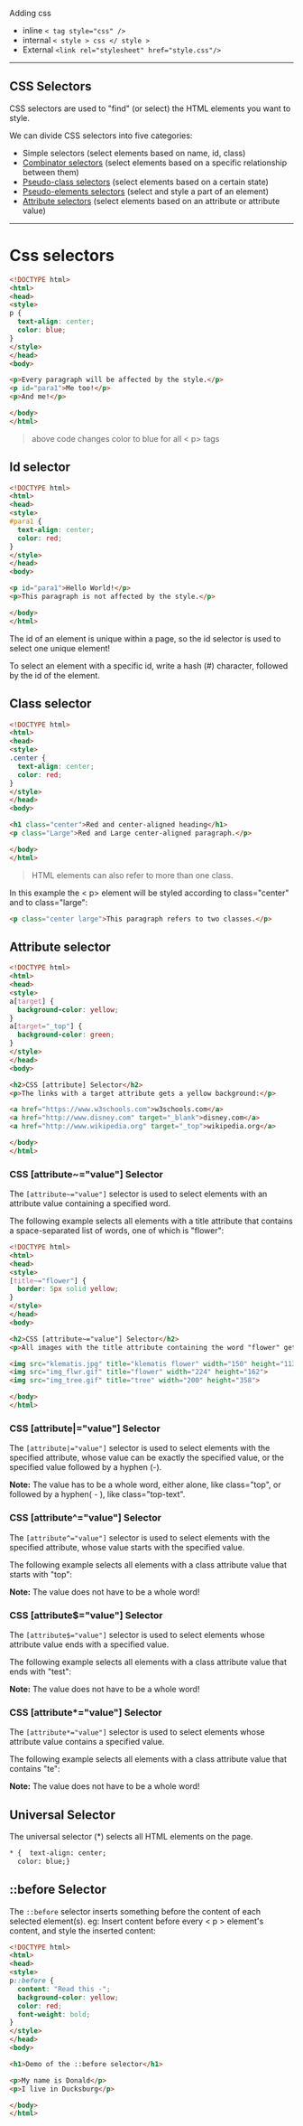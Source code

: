 Adding css
- inline `< tag style="css" />`
- internal `< style > css </ style >`
- External `<link rel="stylesheet" href="style.css"/>`


---------------------
## CSS Selectors [](https://www.w3schools.com/css/css_selectors.asp)

CSS selectors are used to "find" (or select) the HTML elements you want to style.

We can divide CSS selectors into five categories:

- Simple selectors (select elements based on name, id, class)
- [Combinator selectors](https://www.w3schools.com/css/css_combinators.asp) (select elements based on a specific relationship between them)
- [Pseudo-class selectors](https://www.w3schools.com/css/css_pseudo_classes.asp) (select elements based on a certain state)
- [Pseudo-elements selectors](https://www.w3schools.com/css/css_pseudo_elements.asp) (select and style a part of an element)
- [Attribute selectors](https://www.w3schools.com/css/css_attribute_selectors.asp) (select elements based on an attribute or attribute value)

------------------------------------------


# Css selectors
```html
<!DOCTYPE html>
<html>
<head>
<style>
p {
  text-align: center;
  color: blue;
} 
</style>
</head>
<body>

<p>Every paragraph will be affected by the style.</p>
<p id="para1">Me too!</p>
<p>And me!</p>

</body>
</html>
```

> above code changes color to blue for all < p>  tags

## Id selector
```html
<!DOCTYPE html>
<html>
<head>
<style>
#para1 {
  text-align: center;
  color: red;
}
</style>
</head>
<body>

<p id="para1">Hello World!</p>
<p>This paragraph is not affected by the style.</p>

</body>
</html>


```

The id of an element is unique within a page, so the id selector is used to select one unique element!

To select an element with a specific id, write a hash (#) character, followed by the id of the element.

## Class selector
```html
<!DOCTYPE html>
<html>
<head>
<style>
.center {
  text-align: center;
  color: red;
}
</style>
</head>
<body>

<h1 class="center">Red and center-aligned heading</h1>
<p class="Large">Red and Large center-aligned paragraph.</p> 

</body>
</html>

```
> HTML elements can also refer to more than one class.

In this example the < p> element will be styled according to class="center" and to class="large": 
```html
<p class="center large">This paragraph refers to two classes.</p>
```

## Attribute selector
```html
<!DOCTYPE html>
<html>
<head>
<style>
a[target] {
  background-color: yellow;
}
a[target="_top"] {
  background-color: green;
}
</style>
</head>
<body>

<h2>CSS [attribute] Selector</h2>
<p>The links with a target attribute gets a yellow background:</p>

<a href="https://www.w3schools.com">w3schools.com</a>
<a href="http://www.disney.com" target="_blank">disney.com</a>
<a href="http://www.wikipedia.org" target="_top">wikipedia.org</a>

</body>
</html>
```


### CSS [attribute~="value"] Selector

The `[attribute~="value"]` selector is used to select elements with an attribute value containing a specified word.

The following example selects all elements with a title attribute that contains a space-separated list of words, one of which is "flower":


```html
<!DOCTYPE html>
<html>
<head>
<style>
[title~="flower"] {
  border: 5px solid yellow;
}
</style>
</head>
<body>

<h2>CSS [attribute~="value"] Selector</h2>
<p>All images with the title attribute containing the word "flower" get a yellow border.</p>

<img src="klematis.jpg" title="klematis flower" width="150" height="113">
<img src="img_flwr.gif" title="flower" width="224" height="162">
<img src="img_tree.gif" title="tree" width="200" height="358">

</body>
</html>
```

### CSS [attribute|="value"] Selector

The `[attribute|="value"]` selector is used to select elements with the specified attribute, whose value can be exactly the specified value, or the specified value followed by a hyphen (-).

**Note:** The value has to be a whole word, either alone, like class="top", or followed by a hyphen( - ), like class="top-text".

### CSS [attribute^="value"] Selector

The `[attribute^="value"]` selector is used to select elements with the specified attribute, whose value starts with the specified value.

The following example selects all elements with a class attribute value that starts with "top":

**Note:** The value does not have to be a whole word!

### CSS [attribute$="value"] Selector

The `[attribute$="value"]` selector is used to select elements whose attribute value ends with a specified value.

The following example selects all elements with a class attribute value that ends with "test":

**Note:** The value does not have to be a whole word!

### CSS [attribute*="value"] Selector

The `[attribute*="value"]` selector is used to select elements whose attribute value contains a specified value.

The following example selects all elements with a class attribute value that contains "te":

**Note:** The value does not have to be a whole word!


## Universal Selector
The universal selector (*) selects all HTML elements on the page.
```html
* {  text-align: center;  
  color: blue;}
```
## ::before Selector
The `::before` selector inserts something before the content of each selected element(s).
eg: Insert content before every < p > element's content, and style the inserted content:
```html
<!DOCTYPE html>
<html>
<head>
<style>
p::before { 
  content: "Read this -";
  background-color: yellow;
  color: red;
  font-weight: bold;
}
</style>
</head>
<body>

<h1>Demo of the ::before selector</h1>

<p>My name is Donald</p>
<p>I live in Ducksburg</p>

</body>
</html>
```


